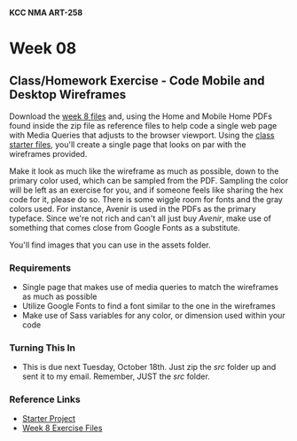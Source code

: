 #### KCC NMA ART-258
# Week 08

## Class/Homework Exercise - Code Mobile and Desktop Wireframes

Download the [week 8 files](https://simplesessions.com/kcc/week8.zip) and, using the Home and Mobile Home PDFs found inside the zip file as reference files to help code a single web page with Media Queries that adjusts to the browser viewport. Using the [class starter files](https://github.com/simplesessions/kcc-nma-art258-starter), you'll create a single page that looks on par with the wireframes provided.

Make it look as much like the wireframe as much as possible, down to the primary color used, which can be sampled from the PDF. Sampling the color will be left as an exercise for you, and if someone feels like sharing the hex code for it, please do so. There is some wiggle room for fonts and the gray colors used. For instance, Avenir is used in the PDFs as the primary typeface. Since we're not rich and can't all just buy _Avenir_, make use of something that comes close from Google Fonts as a substitute.

You'll find images that you can use in the assets folder.

### Requirements

- Single page that makes use of media queries to match the wireframes as much as possible
- Utilize Google Fonts to find a font similar to the one in the wireframes
- Make use of Sass variables for any color, or dimension used within your code

### Turning This In

- This is due next Tuesday, October 18th. Just zip the _src_ folder up and sent it to my email. Remember, JUST the _src_ folder.

### Reference Links

- [Starter Project](https://github.com/simplesessions/kcc-nma-art258-starter)
- [Week 8 Exercise Files](https://simplesessions.com/kcc/week8.zip)
